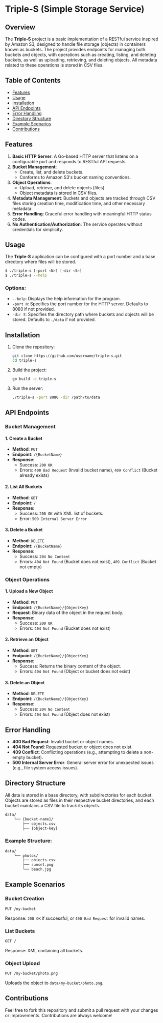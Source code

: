 # Triple-S (Simple Storage Service)

## Overview

The **Triple-S** project is a basic implementation of a RESTful service inspired by Amazon S3, designed to handle file storage (objects) in containers known as buckets. The project provides endpoints for managing both buckets and objects, with operations such as creating, listing, and deleting buckets, as well as uploading, retrieving, and deleting objects. All metadata related to these operations is stored in CSV files.

## Table of Contents

- [Features](#features)
- [Usage](#usage)
- [Installation](#installation)
- [API Endpoints](#api-endpoints)
- [Error Handling](#error-handling)
- [Directory Structure](#directory-structure)
- [Example Scenarios](#example-scenarios)
- [Contributions](#contributions)

## Features

1. **Basic HTTP Server**: A Go-based HTTP server that listens on a configurable port and responds to RESTful API requests.
2. **Bucket Management**:
    - Create, list, and delete buckets.
    - Conforms to Amazon S3's bucket naming conventions.
3. **Object Operations**:
    - Upload, retrieve, and delete objects (files).
    - Object metadata is stored in CSV files.
4. **Metadata Management**: Buckets and objects are tracked through CSV files storing creation time, modification time, and other necessary metadata.
5. **Error Handling**: Graceful error handling with meaningful HTTP status codes.
6. **No Authentication/Authorization**: The service operates without credentials for simplicity.

## Usage

The **Triple-S** application can be configured with a port number and a base directory where files will be stored.

```bash
$ ./triple-s [-port <N>] [-dir <S>]
$ ./triple-s --help
```

### Options:

- `--help`: Displays the help information for the program.
- `-port N`: Specifies the port number for the HTTP server. Defaults to 8080 if not provided.
- `-dir S`: Specifies the directory path where buckets and objects will be stored. Defaults to `./data` if not provided.

## Installation

1. Clone the repository:
    ```bash
    git clone https://github.com/username/triple-s.git
    cd triple-s
    ```

2. Build the project:
    ```bash
    go build -o triple-s
    ```

3. Run the server:
    ```bash
    ./triple-s -port 8080 -dir /path/to/data
    ```

## API Endpoints

### Bucket Management

#### 1. Create a Bucket
- **Method**: `PUT`
- **Endpoint**: `/{BucketName}`
- **Response**:
    - Success: `200 OK`
    - Errors: `400 Bad Request` (Invalid bucket name), `409 Conflict` (Bucket already exists)

#### 2. List All Buckets
- **Method**: `GET`
- **Endpoint**: `/`
- **Response**: 
    - Success: `200 OK` with XML list of buckets.
    - Error: `500 Internal Server Error`

#### 3. Delete a Bucket
- **Method**: `DELETE`
- **Endpoint**: `/{BucketName}`
- **Response**:
    - Success: `204 No Content`
    - Errors: `404 Not Found` (Bucket does not exist), `409 Conflict` (Bucket not empty)

### Object Operations

#### 1. Upload a New Object
- **Method**: `PUT`
- **Endpoint**: `/{BucketName}/{ObjectKey}`
- **Request**: Binary data of the object in the request body.
- **Response**:
    - Success: `200 OK`
    - Errors: `404 Not Found` (Bucket does not exist)

#### 2. Retrieve an Object
- **Method**: `GET`
- **Endpoint**: `/{BucketName}/{ObjectKey}`
- **Response**:
    - Success: Returns the binary content of the object.
    - Errors: `404 Not Found` (Object or bucket does not exist)

#### 3. Delete an Object
- **Method**: `DELETE`
- **Endpoint**: `/{BucketName}/{ObjectKey}`
- **Response**:
    - Success: `204 No Content`
    - Errors: `404 Not Found` (Object does not exist)

## Error Handling

- **400 Bad Request**: Invalid bucket or object names.
- **404 Not Found**: Requested bucket or object does not exist.
- **409 Conflict**: Conflicting operations (e.g., attempting to delete a non-empty bucket).
- **500 Internal Server Error**: General server error for unexpected issues (e.g., file system access issues).

## Directory Structure

All data is stored in a base directory, with subdirectories for each bucket. Objects are stored as files in their respective bucket directories, and each bucket maintains a CSV file to track its objects.

```bash
data/
    └── {bucket-name}/
        ├── objects.csv
        ├── {object-key}
```

### Example Structure:
```bash
data/
    └── photos/
        ├── objects.csv
        ├── sunset.png
        └── beach.jpg
```

## Example Scenarios

### Bucket Creation

```bash
PUT /my-bucket
```
Response: `200 OK` if successful, or `400 Bad Request` for invalid names.

### List Buckets

```bash
GET /
```
Response: XML containing all buckets.

### Object Upload

```bash
PUT /my-bucket/photo.png
```
Uploads the object to `data/my-bucket/photo.png`.

## Contributions

Feel free to fork this repository and submit a pull request with your changes or improvements. Contributions are always welcome!
